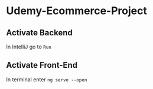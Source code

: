 # Udemy-Ecommerce-Project

## Activate Backend
In IntelliJ go to `Run`

## Activate Front-End
In terminal enter `ng serve --open`
